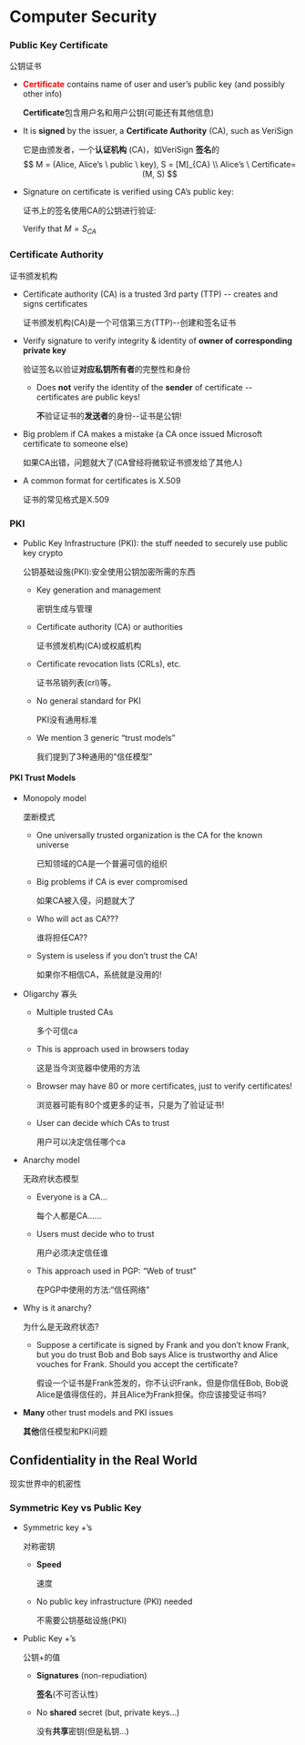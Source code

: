 # Computer Security





### Public Key Certificate

公钥证书

* <span style="color:red">**Certificate** </span>contains name of user and user’s public key (and possibly other info)

  **Certificate**包含用户名和用户公钥(可能还有其他信息)

* It is **signed** by the issuer, a **Certificate Authority** (CA), such as VeriSign

  它是由颁发者，一个**认证机构** (CA)，如VeriSign **签名**的
  $$
  M = (Alice, Alice’s \ public \ key), S = [M]_{CA} \\
  Alice’s \  Certificate= (M, S)
  $$
  
* Signature on certificate is verified using CA’s public key:

  证书上的签名使用CA的公钥进行验证:

   Verify that $M = {S}_{CA}$

    

### Certificate Authority

证书颁发机构

* Certificate authority (CA) is a trusted 3rd party (TTP) -- creates and signs certificates

  证书颁发机构(CA)是一个可信第三方(TTP)--创建和签名证书

* Verify signature to verify integrity & identity of **owner of corresponding private key**

  验证签名以验证**对应私钥所有者**的完整性和身份

  * Does **not** verify the identity of the **sender** of certificate -- certificates are public keys!

    **不**验证证书的**发送者**的身份--证书是公钥!

* Big problem if CA makes a mistake (a CA once issued Microsoft certificate to someone else)

  如果CA出错，问题就大了(CA曾经将微软证书颁发给了其他人)

* A common format for certificates is X.509

  证书的常见格式是X.509



### PKI

* Public Key Infrastructure (PKI): the stuff needed to securely use public key crypto

  公钥基础设施(PKI):安全使用公钥加密所需的东西

  * Key generation and management

    密钥生成与管理

  * Certificate authority (CA) or authorities

    证书颁发机构(CA)或权威机构

  * Certificate revocation lists (CRLs), etc.

    证书吊销列表(crl)等。

  * No general standard for PKI

    PKI没有通用标准

  * We mention 3 generic “trust models”

    我们提到了3种通用的“信任模型”



#### PKI Trust Models

* Monopoly model

  垄断模式

  * One universally trusted organization is the CA for the known universe

    已知领域的CA是一个普遍可信的组织

  * Big problems if CA is ever compromised

    如果CA被入侵，问题就大了

  * Who will act as CA???

    谁将担任CA??

  * System is useless if you don’t trust the CA!

    如果你不相信CA，系统就是没用的!

* Oligarchy 寡头

  * Multiple trusted CAs

    多个可信ca

  * This is approach used in browsers today

    这是当今浏览器中使用的方法

  * Browser may have 80 or more certificates, just to verify certificates!

    浏览器可能有80个或更多的证书，只是为了验证证书!

  * User can decide which CAs to trust 

    用户可以决定信任哪个ca

* Anarchy model

  无政府状态模型

  * Everyone is a CA…

    每个人都是CA……

  * Users must decide who to trust

    用户必须决定信任谁

  * This approach used in PGP: “Web of trust”

    在PGP中使用的方法:“信任网络”

* Why is it anarchy? 

  为什么是无政府状态?

  * Suppose a certificate is signed by Frank and you don’t know Frank, but you do trust Bob and Bob says Alice is trustworthy and Alice vouches for Frank. Should you accept the certificate?

    假设一个证书是Frank签发的，你不认识Frank，但是你信任Bob, Bob说Alice是值得信任的，并且Alice为Frank担保。你应该接受证书吗?

* **Many** other trust models and PKI issues

  **其他**信任模型和PKI问题



## Confidentiality in the Real World

现实世界中的机密性

### Symmetric Key vs Public Key

* Symmetric key +’s

  对称密钥

  * **Speed**

    速度

  * No public key infrastructure (PKI) needed

    不需要公钥基础设施(PKI)

* Public Key +’s

  公钥+的值

  * **Signatures** (non-repudiation)

    **签名**(不可否认性)

  * No **shared** secret (but, private keys…)

    没有**共享**密钥(但是私钥…)

